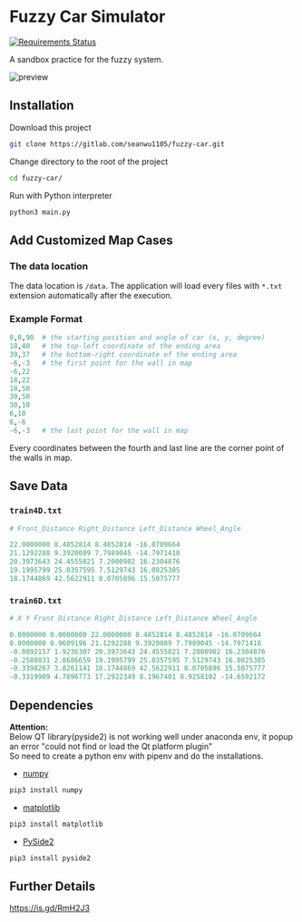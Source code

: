 # Fuzzy Car Simulator

[![Requirements Status](https://requires.io/github/seanwu1105/fuzzy-car/requirements.svg?branch=develop)](https://requires.io/github/seanwu1105/fuzzy-car/requirements/?branch=develop)

A sandbox practice for the fuzzy system.

![preview](https://i.imgur.com/C8xARC6.gif)

## Installation

Download this project

``` bash
git clone https://gitlab.com/seanwu1105/fuzzy-car.git
```

Change directory to the root of the project

``` bash
cd fuzzy-car/
```

Run with Python interpreter

``` bash
python3 main.py
```

## Add Customized Map Cases

### The data location

The data location is `/data`. The application will load every files with `*.txt` extension automatically after the execution.

### Example Format

``` python
0,0,90  # the starting position and angle of car (x, y, degree)
18,40   # the top-left coordinate of the ending area
30,37   # the bottom-right coordinate of the ending area
-6,-3   # the first point for the wall in map
-6,22
18,22
18,50
30,50
30,10
6,10
6,-6
-6,-3   # the last point for the wall in map
```

Every coordinates between the fourth and last line are the corner point of the walls in map.

## Save Data

### `train4D.txt`

``` python
# Front_Distance Right_Distance Left_Distance Wheel_Angle

22.0000000 8.4852814 8.4852814 -16.0709664
21.1292288 9.3920089 7.7989045 -14.7971418
20.3973643 24.4555821 7.2000902 16.2304876
19.1995799 25.0357595 7.5129743 16.0825385
18.1744869 42.5622911 8.0705896 15.5075777
```

### `train6D.txt`

``` python
# X Y Front_Distance Right_Distance Left_Distance Wheel_Angle

0.0000000 0.0000000 22.0000000 8.4852814 8.4852814 -16.0709664
0.0000000 0.9609196 21.1292288 9.3920089 7.7989045 -14.7971418
-0.0892157 1.9236307 20.3973643 24.4555821 7.2000902 16.2304876
-0.2588831 2.8686659 19.1995799 25.0357595 7.5129743 16.0825385
-0.3398267 3.8261141 18.1744869 42.5622911 8.0705896 15.5075777
-0.3319909 4.7896773 17.2922349 8.1967401 8.9258102 -14.6592172
```

## Dependencies

**Attention:** <br/>
Below QT library(pyside2) is not working well under anaconda env, it popup an error "could not find or load the Qt platform plugin"<br/>
So need to create a python env with pipenv and do the installations. 

* [numpy](http://www.numpy.org/)

``` bash
pip3 install numpy
```

* [matplotlib](https://matplotlib.org/)

``` bash
pip3 install matplotlib
```

* [PySide2](http://wiki.qt.io/Qt_for_Python)

``` bash
pip3 install pyside2
```

## Further Details

https://is.gd/RmH2J3
